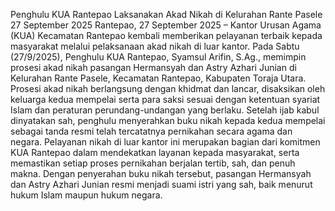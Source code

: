 Penghulu KUA Rantepao Laksanakan Akad Nikah di Kelurahan Rante Pasele
27 September 2025
Rantepao, 27 September 2025 – Kantor Urusan Agama (KUA) Kecamatan Rantepao kembali memberikan pelayanan terbaik kepada masyarakat melalui pelaksanaan akad nikah di luar kantor. Pada Sabtu (27/9/2025), Penghulu KUA Rantepao, Syamsul Arifin, S.Ag., memimpin prosesi akad nikah pasangan Hermansyah dan Astry Azhari Junian di Kelurahan Rante Pasele, Kecamatan Rantepao, Kabupaten Toraja Utara.
Prosesi akad nikah berlangsung dengan khidmat dan lancar, disaksikan oleh keluarga kedua mempelai serta para saksi sesuai dengan ketentuan syariat Islam dan peraturan perundang-undangan yang berlaku. Setelah ijab kabul dinyatakan sah, penghulu menyerahkan buku nikah kepada kedua mempelai sebagai tanda resmi telah tercatatnya pernikahan secara agama dan negara.
Pelayanan nikah di luar kantor ini merupakan bagian dari komitmen KUA Rantepao dalam mendekatkan layanan kepada masyarakat, serta memastikan setiap proses pernikahan berjalan tertib, sah, dan penuh makna.
Dengan penyerahan buku nikah tersebut, pasangan Hermansyah dan Astry Azhari Junian resmi menjadi suami istri yang sah, baik menurut hukum Islam maupun hukum negara.
